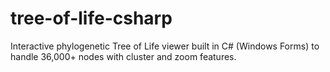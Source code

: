# tree-of-life-csharp
Interactive phylogenetic Tree of Life viewer built in C# (Windows Forms) to handle 36,000+ nodes with cluster and zoom features.
